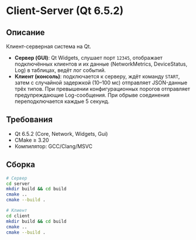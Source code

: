 # Client-Server (Qt 6.5.2)

## Описание
Клиент-серверная система на Qt.  
- **Сервер (GUI)**: Qt Widgets, слушает порт `12345`, отображает подключённых клиентов и их данные (NetworkMetrics, DeviceStatus, Log) в таблицах, ведёт лог событий.  
- **Клиент (консоль)**: подключается к серверу, ждёт команду `START`, затем с случайной задержкой (10–100 мс) отправляет JSON-данные трёх типов. При превышении конфигурационных порогов отправляет предупреждающие Log-сообщения. При обрыве соединения переподключается каждые 5 секунд.  

## Требования
- Qt 6.5.2 (Core, Network, Widgets, Gui)  
- CMake ≥ 3.20  
- Компилятор: GCC/Clang/MSVC  

## Сборка
```bash
# Сервер
cd server
mkdir build && cd build
cmake ..
cmake --build .

# Клиент
cd client
mkdir build && cd build
cmake ..
cmake --build .
```
